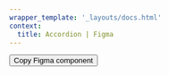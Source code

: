 ```yaml
---
wrapper_template: '_layouts/docs.html'
context:
  title: Accordion | Figma
---
```


<button onclick="helloWorld()">Copy Figma component</button>

<script src="/static/js/copy-to-clipboard.js"> </script>
